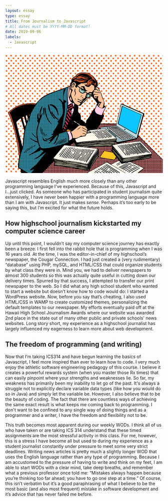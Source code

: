 ```yaml
---
layout: essay
type: essay
title: From Journalism to Javascript
# All dates must be YYYY-MM-DD format!
date: 2019-09-06
labels:
  - Javascript
---
```


<img class="ui medium left floated image" src="../images/kisspng-journalist-journalism-clip-art-office-man-5aa29b9705fb20.3684394015206061030245.png">

Javascript resembles English much more closely than any other programming language I've experienced. Because of this, Javascript and I...just clicked. As someone who has participated in student journalism quite extensively, I have never been happier with a programming language more than I am with Javascript. It just makes <i>sense</i>. Perhaps it’s too early to be saying this, but I’m excited for what the future holds. 

## How highschool journalism kickstarted my computer science career

Up until this point, I wouldn’t say my computer science journey has exactly been a breeze. I first fell into the rabbit hole that is programming when I was 16 years old. At the time, I was the editor-in-chief of my highschool’s newspaper, the Cougar Connection. I had just created a (very rudimentary) “database” using PHP, mySQL, and HTML/CSS that could organize students by what class they were in. Mind you, we had to deliver newspapers to almost 300 students so this was actually quite useful in cutting down our delivery times. Spurred by that success, I attempted to transfer our print newspaper to the web. So I did what any high school student who wanted to start a website but doesn't know how to code would do: I started a WordPress website. Now, before you say that’s cheating, I also used HTML/CSS in WAMP to create customized themes, personalizing the default templates to our newspaper. My efforts eventually paid off at the Hawaii High School Journalism Awards where our website was awarded 2nd place in the state out of many other public and private schools' news websites. Long story short, my experience as a highschool journalist has largely influenced my eagerness to learn more about web development.

## The freedom of programming (and writing)

Now that I’m taking ICS314 and have begun learning the basics of Javascript, I feel more inspired than ever to learn how to code. I very much enjoy the athletic software engineering pedagogy of this course. I believe it creates a powerful rewards system (when you master those Rx times) that can easily pinpoint where your strengths and weaknesses lie. So far, my weakness has primarily been my inability to let go of the past. It's always a struggle not to explicitly declare variable data types (like how you would do so in Java) and simply let the variable be. However, I also believe that to be the beauty of coding. The fact that there are countless ways of achieving the same exact result is what keeps me coming back to programming. I don't want to be confined to any single way of doing things and as a programmer and a writer, I have the freedom and flexibility not to be. 

This truth becomes most apparent during our weekly WODs. I think all of us who have taken or are taking ICS 314 understand that these timed assignments are the most stressful activity in this class. For me, however, this is a stress I have become all but used to during my experience as a student journalist constantly under pressure to meet some very strict deadlines. Writing news articles is pretty much a slightly longer WOD that uses the English language rather than any type of programming. Because I am accustomed to the pressure of having to write and think on my feet, I am able to start WODs with a clear mind, take deep breaths, and remember what a previous professor once told me: “Mistakes always happen because you’re thinking too far ahead; you have to go one step at a time.” Of course, this isn’t verbatim but it’s a good paraphrasing of what I believe to be the most basic (and also most frequent) mistake in software development and it’s advice that has never failed me before.
